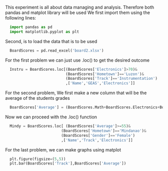 This experiment is all about data managing and analysis. Therefore both pandas and matplot library will be used
We first import them using the following lines:

``` python
  import pandas as pd
  import matplotlib.pyplot as plt
```

Second, is to load the data that is to be used

``` python
  BoardScores = pd.read_excel('board2.xlsx')
```

For the first problem we can just use .loc() to get the desired outcome

``` python
  Instru = BoardScores.loc[(BoardScores['Electronics']>70)&
                           (BoardScores['Hometown']=='Luzon')&
                           (BoardScores['Track']=='Instrumentation')
                           ,['Name','GEAS','Electronics']]
```

For the second problem, We first make a new column that will be the average of the students grades

``` python
  BoardScores['Average'] = (BoardScores.Math+BoardScores.Electronics+BoardScores.GEAS+BoardScores.Communication)/4
```

Now we can proceed with the .loc() function

``` python
  Mindy = BoardScores.loc[ (BoardScores['Average']>=55)&
                         (BoardScores['Hometown']=='Mindanao')&
                         (BoardScores['Gender']=='Female')
                         ,['Name','Track','Electronics']]
```


For the last problem, we can make graphs using matplot

``` python
  plt.figure(figsize=(5,5))
  plt.bar(BoardScores['Track'],BoardScores['Average'])
```
